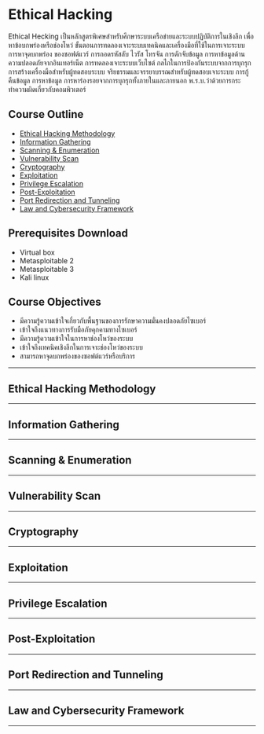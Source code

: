 # Ethical Hacking

Ethical Hecking เป็นหลักสูตรพิเศษสำหรับศึกษาระบบเครือข่ายและระบบปฏิบัติการในเชิงลึก เพื่อหาข้อบกพร่องหรือช่องโหว่ ขั้นตอนการทดลองเจาะระบบเทคนิคและเครื่องมือที่ใช้ในการเจาะระบบ การหาจุดบกพร่อง
ของซอฟต์แวร์ การถอดรหัสลับ ไวรัส โทรจัน การดักจับข้อมูล การหาข้อมูลด้านความปลอดภัยจากอินเทอร์เน็ต การทดลองเจาะระบบเว็บไซต์ กลไกในการป้องกันระบบจากการบุกรุก การสร้างเครื่องมือสำหรับผู้ทดสอบระบบ จริยธรรมและจรรยาบรรณสำหรับผู้ทดสอบเจาะระบบ การกู้คืนข้อมูล การหาข้อมูล การหาร่องรอยจากการบุกรุกทั้งภายในและภายนอก พ.ร.บ.ว่าด้วยการกระทำความผิดเกี่ยวกับคอมพิวเตอร์


## Course Outline

- [Ethical Hacking Methodology](#ethical-hacking-methodology)
- [Information Gathering](#information-gathering)
- [Scanning & Enumeration](#scanning--enumeration)
- [Vulnerability Scan](#vulnerability-scan)
- [Cryptography](#cryptography)
- [Exploitation](#exploitation)
- [Privilege Escalation](#privilege-escalation)
- [Post-Exploitation](#post-exploitation)
- [Port Redirection and Tunneling](#port-redirection-and-tunneling)
- [Law and Cybersecurity Framework](#law-and-cybersecurity-framework)

## Prerequisites Download 
- Virtual box
- Metasploitable 2
- Metasploitable 3
- Kali linux 

## Course Objectives
- มีความรู้ความเข้าใจเกี่ยวกับพื้นฐานของการรักษาความมั่นคงปลอดภัยไซเบอร์
- เข้าใจถึงแนวทางการรับมือภัยคุกคามทางไซเบอร์ 
- มีความรู้ความเข้าใจในการหาช่องโหว่ของระบบ 
- เข้าใจถึงเทคนิคเชิงลึกในการเจาะช่องโหว่ของระบบ 
- สามารถหาจุดบกพร่องของซอฟต์แวร์หรือบริการ

---

## Ethical Hacking Methodology

---
## Information Gathering

---
## Scanning & Enumeration

---
## Vulnerability Scan

---
## Cryptography

---
## Exploitation

---
## Privilege Escalation

---
## Post-Exploitation

---
## Port Redirection and Tunneling

---
## Law and Cybersecurity Framework

---